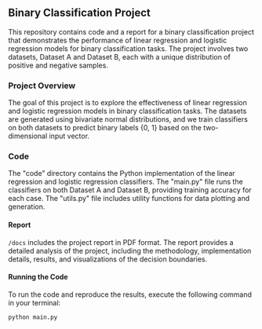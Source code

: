 ## Binary Classification Project

This repository contains code and a report for a binary classification project that demonstrates the performance of linear regression and logistic regression models for binary classification tasks. The project involves two datasets, Dataset A and Dataset B, each with a unique distribution of positive and negative samples.

### Project Overview

The goal of this project is to explore the effectiveness of linear regression and logistic regression models in binary classification tasks. The datasets are generated using bivariate normal distributions, and we train classifiers on both datasets to predict binary labels {0, 1} based on the two-dimensional input vector.

### Code

The "code" directory contains the Python implementation of the linear regression and logistic regression classifiers. The "main.py" file runs the classifiers on both Dataset A and Dataset B, providing training accuracy for each case. The "utils.py" file includes utility functions for data plotting and generation.

#### Report

`/docs` includes the project report in PDF format. The report provides a detailed analysis of the project, including the methodology, implementation details, results, and visualizations of the decision boundaries.

#### Running the Code

To run the code and reproduce the results, execute the following command in your terminal:

```bash
python main.py
